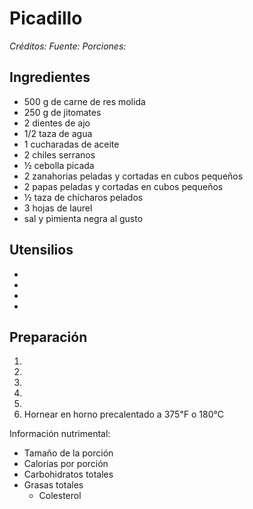 # Picadillo

*Créditos:*
*Fuente:*
*Porciones:*


## Ingredientes

- 500 g de carne de res molida
- 250 g de jitomates
- 2 dientes de ajo
- 1/2 taza de agua
- 1 cucharadas de aceite
- 2 chiles serranos
- ½ cebolla picada
- 2 zanahorias peladas y cortadas en cubos pequeños
- 2 papas peladas y cortadas en cubos pequeños
- ½ taza de chícharos pelados
- 3 hojas de laurel
- sal y pimienta negra al gusto


## Utensilios

- 
- 
- 
- 


## Preparación

1. 
2. 
3. 
4. 
5. 
6. Hornear en horno precalentado a 375℉ o 180℃


Información nutrimental:

- Tamaño de la porción
- Calorías por porción
- Carbohidratos totales
- Grasas totales
  - Colesterol

